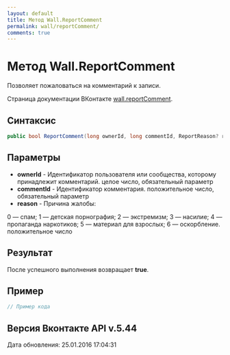 ```yaml
---
layout: default
title: Метод Wall.ReportComment
permalink: wall/reportComment/
comments: true
---
```

# Метод Wall.ReportComment
Позволяет пожаловаться на комментарий к записи.

Страница документации ВКонтакте [wall.reportComment](https://vk.com/dev/wall.reportComment).

## Синтаксис
``` csharp
public bool ReportComment(long ownerId, long commentId, ReportReason? reason)
```

## Параметры
+ **ownerId** - Идентификатор пользователя или сообщества, которому принадлежит комментарий. целое число, обязательный параметр
+ **commentId** - Идентификатор комментария. положительное число, обязательный параметр
+ **reason** - Причина жалобы: 

0 — спам; 
1 — детская порнография; 
2 — экстремизм; 
3 — насилие; 
4 — пропаганда наркотиков; 
5 — материал для взрослых; 
6 — оскорбление. 
положительное число

## Результат
После успешного выполнения возвращает **true**.

## Пример
``` csharp
// Пример кода
```

## Версия Вконтакте API v.5.44
Дата обновления: 25.01.2016 17:04:31
